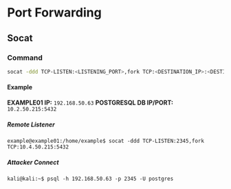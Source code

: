 # Port Forwarding
## Socat
### Command
```bash
socat -ddd TCP-LISTEN:<LISTENING_PORT>,fork TCP:<DESTINATION_IP>:<DESTINATION_PORT>
```
#### Example
**EXAMPLE01 IP:** `192.168.50.63`
**POSTGRESQL DB IP/PORT:** `10.2.50.215:5432`
##### Remote Listener
```
example@example01:/home/example$ socat -ddd TCP-LISTEN:2345,fork TCP:10.4.50.215:5432
```
##### Attacker Connect
```
kali@kali:~$ psql -h 192.168.50.63 -p 2345 -U postgres
```
